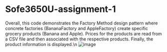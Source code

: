 # Sofe3650U-assignment-1

Overall, this code demonstrates the Factory Method design pattern where concrete factories (BananaFactory and AppleFactory) create specific grocery products (Banana and Apple). Prices for the products are read from a CSV file and then associated with the respective products. Finally, the product information is displayed.\n
![image](https://github.com/sajbro3/Sofe3650U-assignment-1/assets/130171415/50dd9be1-2520-4b79-84f0-54e54a292e4a)
